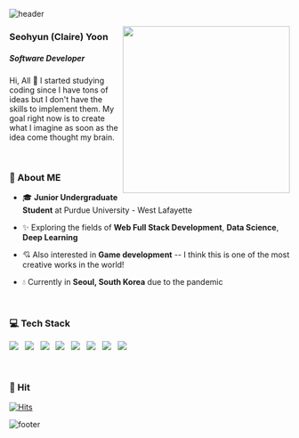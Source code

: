 ![header](https://capsule-render.vercel.app/api?type=soft&color=FAEBEF&fontColor=6A7BA2&height=150&section=header&text=Hello,%20World!&fontSize=30&animation=twinkling)


<img align='right' src='https://media.giphy.com/media/eIadKo4rGHXgl1Ub4g/giphy.gif' width='300'>

### Seohyun (Claire) Yoon
##### Software Developer

Hi, All 👋
I started studying coding since I have tons of ideas but I don't have the skills to implement them.
My goal right now is to create what I imagine as soon as the idea come thought my brain.

  <br />
  
### 🐽 About ME 
- 🎓 **Junior Undergraduate Student** at Purdue University - West Lafayette
- ✨ Exploring the fields of **Web Full Stack Development**, **Data Science**, **Deep Learning** 
- 💘 Also interested in **Game development** -- I think this is one of the most creative works in the world!
- 💧 Currently in **Seoul, South Korea** due to the pandemic

  <br />

### 💻 Tech Stack 
<img src="https://img.shields.io/badge/Java-007396?style=flat-square&logo=Java&logoColor=white"/></a> &nbsp;
<img src="https://img.shields.io/badge/Python-3766AB?style=flat-square&logo=Python&logoColor=white"/></a> &nbsp;
<img src="https://img.shields.io/badge/JavaScript-F7DF1E?style=flat-square&logo=JavaScript&logoColor=white"/></a> &nbsp;
<img src="https://img.shields.io/badge/CSS3-1572B6?style=flat-square&logo=CSS&logoColor=white"/></a> &nbsp;
<img src="https://img.shields.io/badge/HTML5-E34F26?style=flat-square&logo=HTML5&logoColor=white"/></a> &nbsp;
<img src="https://img.shields.io/badge/MySQL-4479A1?style=flat-square&logo=MySQL&logoColor=white"/></a> &nbsp;
<img src="https://img.shields.io/badge/Unity-000000?style=flat-square&logo=Unity&logoColor=white"/></a> &nbsp;
<img src="https://img.shields.io/badge/Unreal%20Engine-313131?style=flat-square&logo=Unreal&logoColor=white"/></a> &nbsp;

  <br />

### 💜 Hit
[![Hits](https://hits.seeyoufarm.com/api/count/incr/badge.svg?url=https%3A%2F%2Fgithub.com%2Fbabydoyaji&count_bg=%23D48FEB&title_bg=%23555555&icon=&icon_color=%23E7E7E7&title=hits&edge_flat=false)](https://hits.seeyoufarm.com)


![footer](https://capsule-render.vercel.app/api?section=footer&type=soft&color=FAEBEF&height=50)
   
